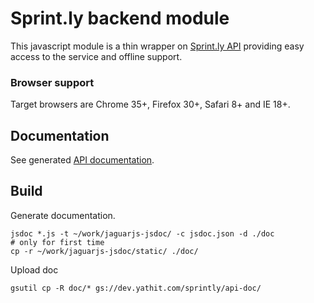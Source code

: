 Sprint.ly backend module
========================

This javascript module is a thin wrapper on [Sprint.ly API](https://sprintly.uservoice.com/knowledgebase/topics/15784-api) providing easy access to the service and offline support.

### Browser support

Target browsers are Chrome 35+, Firefox 30+, Safari 8+ and IE 18+. 

Documentation
-------------

See generated [API documentation](http://dev.yathit.com/sprintly/api-doc/).

Build
-----

Generate documentation.

    jsdoc *.js -t ~/work/jaguarjs-jsdoc/ -c jsdoc.json -d ./doc
    # only for first time
    cp -r ~/work/jaguarjs-jsdoc/static/ ./doc/
    
Upload doc

    gsutil cp -R doc/* gs://dev.yathit.com/sprintly/api-doc/